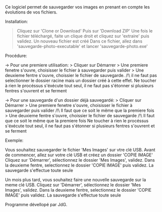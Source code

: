 Ce logiciel permet de sauvegarder vos images en prenant en compte les évolutions de vos fichiers.

Installation:

>Cliquez sur 'Clone or Download'
>Puis sur 'Download ZIP'
>Une fois le fichier téléchargé, faite un clique droit et cliquez sur 'extraire' puis validez.
>Un nouveau fichier est créé
>Dans ce fichier, allez dans 'sauvegarde-photo-executable' et lancer 'sauvegarde-photo.exe'

Procédure:

-> Pour une premiere utilisation:
      > Cliquer sur Démarrer
      > Une premiere fenetre s'ouvre, choisisser le fichier à sauvegarder puis valider
      > Une deuxieme fentre s'ouvre, choissier le fichier de sauvegarde.
      /!\ il ne faut pas selectionner le dossier racine mais un dossier créé à cette effet.
      Ne toucher à rien le procéssus s'éxécute tout seul, il ne faut pas s'étonner si plusieurs fentres s'ouvrent et se ferment

-> Pour une sauvegarde d'un dossier déjà sauvegardé:
      > Cliquer sur Démarrer
      > Une premiere fenetre s'ouvre, choisisser le fichier à sauvegarder puis valider
      /!\ Il faut que ce soit le même que la premiere fois
      > Une deuxieme fentre s'ouvre, choissier le fichier de sauvegarde /!\ Il faut que ce soit le même que la premiere fois
      Ne toucher à rien le procéssus s'éxécute tout seul, il ne faut pas s'étonner si plusieurs fentres s'ouvrent et se ferment

Exemple:

  Vous souhaitez sauvegarder le fichier 'Mes Images' sur vtre clé USB.
  Avant de commencer, allez sur votre clé USB et créez un dossier 'COPIE IMAGE'
  Cliquez sur 'Démarrer', sélectionnez le dossier 'Mes Images', validez.
  Dans la deuxieme fentre, selectionnez le dossier 'COPIE IMAGE' puis validez.
  La sauvegarde s'effectue toute seule

  Un mois plus tard, vous souhaitez faire une nouvelle sauvegarde sur la meme clé USB.
  Cliquez sur 'Démarrer', sélectionnez le dossier 'Mes Images', validez.
  Dans la deuxieme fentre, selectionnez le dossier 'COPIE IMAGE' puis validez.
  La sauvegarde s'effectue toute seule


Programme dévellopé par JdG.

